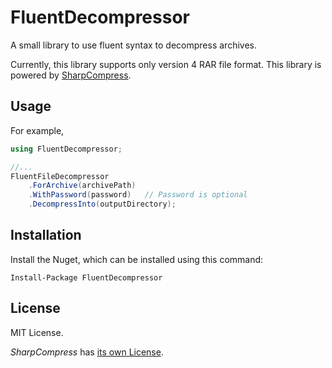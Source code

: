 # FluentDecompressor

A small library to use fluent syntax to decompress archives.

Currently, this library supports only version 4 RAR file format. This library is powered by [SharpCompress](https://github.com/adamhathcock/sharpcompress).

## Usage

For example,

```C#
using FluentDecompressor;

//...
FluentFileDecompressor
    .ForArchive(archivePath)
    .WithPassword(password)   // Password is optional
    .DecompressInto(outputDirectory);
```

## Installation

Install the Nuget, which can be installed using this command:

```
Install-Package FluentDecompressor
```

## License

MIT License.

*SharpCompress* has [its own License](https://github.com/adamhathcock/sharpcompress/blob/master/LICENSE.txt).